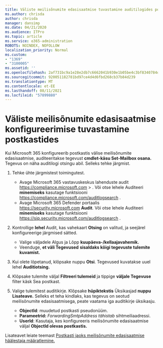 ```yaml
---
title: Väliste meilisõnumite edasisaatmise tuvastamine auditilogides postkastides
ms.author: chrisda
author: chrisda
manager: dansimp
ms.date: 04/21/2020
ms.audience: ITPro
ms.topic: article
ms.service: o365-administration
ROBOTS: NOINDEX, NOFOLLOW
localization_priority: Normal
ms.custom:
- "1369"
- "3100005"
ms.assetid: ''
ms.openlocfilehash: 2af731bc9a1e28e2db7c6662041b930e1b05be4c3bf8340784d9ab87101c44af
ms.sourcegitcommit: 920051182781bd97ce4d4d6fbd268cb37b84d239
ms.translationtype: MT
ms.contentlocale: et-EE
ms.lasthandoff: 08/11/2021
ms.locfileid: "57899880"
---
```

# <a name="identify-when-external-email-forwarding-is-configured-on-mailboxes"></a>Väliste meilisõnumite edasisaatmise konfigureerimise tuvastamine postkastides

Kui Microsoft 365 konfigureerib postkastis välise meilisõnumite edasisaatmise, auditeeritakse tegevust **cmdlet-käsu Set-Mailbox osana.** Tegevus on näha auditilogi otsingu abil. Selleks tehke järgmist.

1. Tehke ühte järgmistest toimingutest.
   - Avage Microsoft 365 vastavuskeskus lahenduste audit <https://compliance.microsoft.com>  \> . Või otse lehele Auditeeri **minemiseks** kasutage funktsiooni <https://compliance.microsoft.com/auditlogsearch> .
   - Avage Microsoft 365 Defender portaalis <https://security.microsoft.com> **Audit**. Või otse lehele Auditeeri **minemiseks** kasutage funktsiooni <https://sip.security.microsoft.com/auditlogsearch> .

2. Kontrollige **lehel** Audit, kas vahekaart **Otsing** on valitud, ja seejärel konfigureerige järgmised sätted.
   - Valige väljadele Algus ja Lõpp **kuupäeva-/kellaajavahemik.** 
   - Veenduge, **et väli Tegevused** **sisaldaks kõigi tegevuste tulemite kuvamist.**

3. Kui olete lõpetanud, klõpsake nuppu **Otsi**. Tegevused kuvatakse uuel lehel **Auditiotsing.**

4. Klõpsake tulemite väljal **Filtreeri tulemeid** ja tippige **väljale Tegevuse** filter käsk Sea postkast.

5. Valige tulemitest auditikirje. Klõpsake **hüpiktekstis** Üksikasjad **nuppu Lisateave.** Selleks et teha kindlaks, kas tegevus on seotud meilisõnumite edasisaatmisega, peate vaatama iga auditikirje üksikasju.

   - **ObjectId**: muudetud postkasti pseudonüüm.
   - **Parameetrid:** _ForwardingSmtpAddress tähistab_ sihtmeiliaadressi.
   - **UserId**: Kasutaja, kes konfigureeris meilisõnumite edasisaatmise väljal **ObjectId olevas postkastis.**

Lisateavet leiate teemast [Postkasti jaoks meilisõnumite edasisaatmise häälestaja määratlemine.](https://docs.microsoft.com/microsoft-365/compliance/auditing-troubleshooting-scenarios#determine-who-set-up-email-forwarding-for-a-mailbox)
